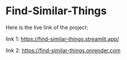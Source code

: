 # Find-Similar-Things
Here is the live link of the project: 

link 1: https://find-similar-things.streamlit.app/

link 2: https://find-similar-things.onrender.com
